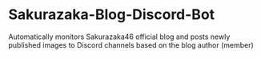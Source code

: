 # Sakurazaka-Blog-Discord-Bot
Automatically monitors Sakurazaka46 official blog and posts newly published images to Discord channels based on the blog author (member)
